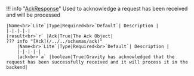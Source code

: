 !!! info "[AckResponse](/../../schemas/ack_response)"
    Used to acknowledge a request has been received and will be processed<br>

    |Name<br>`Lite`|Type|Required<br>`Default`| Description |
    |-|-|-|-|
    |result<br>`r` |Ack|True|The Ack Object|
    ??? info "[Ack](/../../schemas/ack)"
        |Name<br>`Lite`|Type|Required<br>`Default`| Description |
        |-|-|-|-|
        |ack<br>`a` |boolean|True|Gravity has acknowledged that the request has been successfully received and it will process it in the backend|
